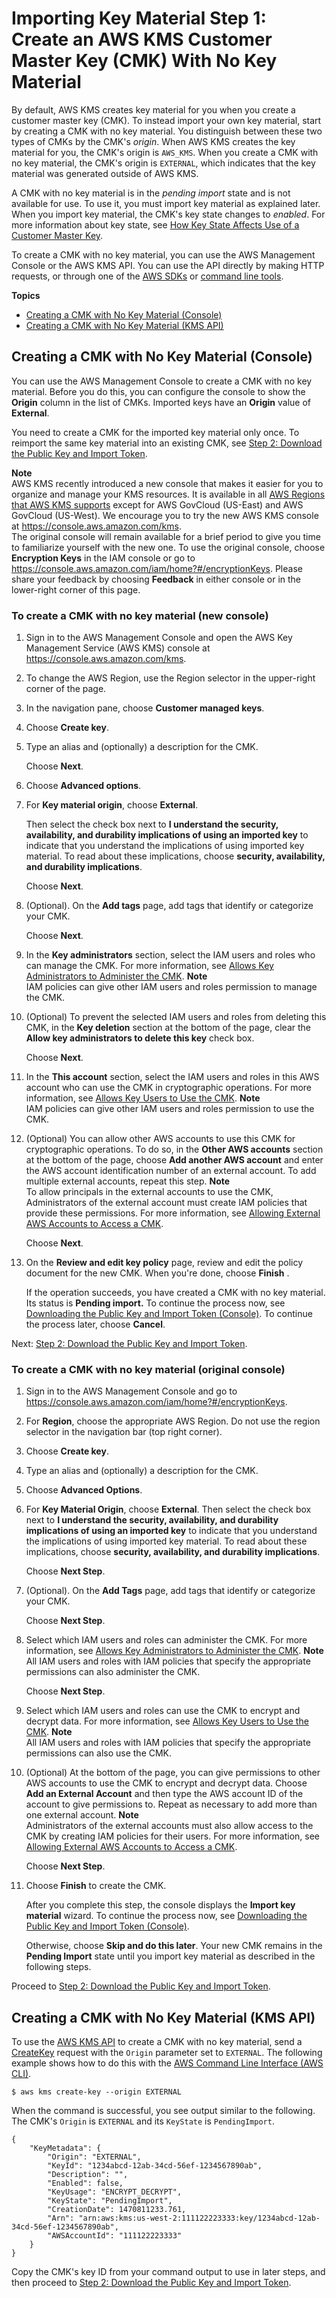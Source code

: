 # Importing Key Material Step 1: Create an AWS KMS Customer Master Key \(CMK\) With No Key Material<a name="importing-keys-create-cmk"></a>

By default, AWS KMS creates key material for you when you create a customer master key \(CMK\)\. To instead import your own key material, start by creating a CMK with no key material\. You distinguish between these two types of CMKs by the CMK's *origin*\. When AWS KMS creates the key material for you, the CMK's origin is `AWS_KMS`\. When you create a CMK with no key material, the CMK's origin is `EXTERNAL`, which indicates that the key material was generated outside of AWS KMS\.

A CMK with no key material is in the *pending import* state and is not available for use\. To use it, you must import key material as explained later\. When you import key material, the CMK's key state changes to *enabled*\. For more information about key state, see [How Key State Affects Use of a Customer Master Key](key-state.md)\.

To create a CMK with no key material, you can use the AWS Management Console or the AWS KMS API\. You can use the API directly by making HTTP requests, or through one of the [AWS SDKs](https://aws.amazon.com/tools/#sdk) or [command line tools](https://aws.amazon.com/tools/#cli)\.

**Topics**
+ [Creating a CMK with No Key Material \(Console\)](#importing-keys-create-cmk-console)
+ [Creating a CMK with No Key Material \(KMS API\)](#importing-keys-create-cmk-api)

## Creating a CMK with No Key Material \(Console\)<a name="importing-keys-create-cmk-console"></a>

You can use the AWS Management Console to create a CMK with no key material\. Before you do this, you can configure the console to show the **Origin** column in the list of CMKs\. Imported keys have an **Origin** value of **External**\.

You need to create a CMK for the imported key material only once\. To reimport the same key material into an existing CMK, see [Step 2: Download the Public Key and Import Token](importing-keys-get-public-key-and-token.md)\.

**Note**  
AWS KMS recently introduced a new console that makes it easier for you to organize and manage your KMS resources\. It is available in all [AWS Regions that AWS KMS supports](url-kms-regions) except for AWS GovCloud \(US\-East\) and AWS GovCloud \(US\-West\)\. We encourage you to try the new AWS KMS console at [https://console\.aws\.amazon\.com/kms](https://console.aws.amazon.com/kms)\.  
The original console will remain available for a brief period to give you time to familiarize yourself with the new one\. To use the original console, choose **Encryption Keys** in the IAM console or go to [https://console\.aws\.amazon\.com/iam/home?\#/encryptionKeys](https://console.aws.amazon.com/iam/home?#/encryptionKeys)\. Please share your feedback by choosing **Feedback** in either console or in the lower\-right corner of this page\.

### To create a CMK with no key material \(new console\)<a name="import-keys-kms-console"></a>

1. Sign in to the AWS Management Console and open the AWS Key Management Service \(AWS KMS\) console at [https://console\.aws\.amazon\.com/kms](https://console.aws.amazon.com/kms)\.

1. To change the AWS Region, use the Region selector in the upper\-right corner of the page\.

1. In the navigation pane, choose **Customer managed keys**\.

1. Choose **Create key**\.

1. Type an alias and \(optionally\) a description for the CMK\. 

   Choose **Next**\.

1. Choose **Advanced options**\.

1. For **Key material origin**, choose **External**\. 

   Then select the check box next to **I understand the security, availability, and durability implications of using an imported key** to indicate that you understand the implications of using imported key material\. To read about these implications, choose **security, availability, and durability implications**\.

   Choose **Next**\.

1. \(Optional\)\. On the **Add tags** page, add tags that identify or categorize your CMK\. 

   Choose **Next**\.

1. In the **Key administrators** section, select the IAM users and roles who can manage the CMK\. For more information, see [Allows Key Administrators to Administer the CMK](key-policies.md#key-policy-default-allow-administrators)\. 
**Note**  
IAM policies can give other IAM users and roles permission to manage the CMK\.

1. \(Optional\) To prevent the selected IAM users and roles from deleting this CMK, in the **Key deletion** section at the bottom of the page, clear the **Allow key administrators to delete this key** check box\.

   Choose **Next**\.

1. In the **This account** section, select the IAM users and roles in this AWS account who can use the CMK in cryptographic operations\. For more information, see [Allows Key Users to Use the CMK](key-policies.md#key-policy-default-allow-users)\.
**Note**  
IAM policies can give other IAM users and roles permission to use the CMK\.

1. \(Optional\) You can allow other AWS accounts to use this CMK for cryptographic operations\. To do so, in the **Other AWS accounts** section at the bottom of the page, choose **Add another AWS account** and enter the AWS account identification number of an external account\. To add multiple external accounts, repeat this step\.
**Note**  
To allow principals in the external accounts to use the CMK, Administrators of the external account must create IAM policies that provide these permissions\. For more information, see [Allowing External AWS Accounts to Access a CMK](key-policy-modifying.md#key-policy-modifying-external-accounts)\.

   Choose **Next**\.

1. On the **Review and edit key policy** page, review and edit the policy document for the new CMK\. When you're done, choose **Finish** \.

   If the operation succeeds, you have created a CMK with no key material\. Its status is **Pending import\.** To continue the process now, see [Downloading the Public Key and Import Token \(Console\)](importing-keys-get-public-key-and-token.md#importing-keys-get-public-key-and-token-console)\. To continue the process later, choose **Cancel**\.

Next: [Step 2: Download the Public Key and Import Token](importing-keys-get-public-key-and-token.md)\.

### To create a CMK with no key material \(original console\)<a name="import-keys-iam-console"></a>

1. Sign in to the AWS Management Console and go to [https://console\.aws\.amazon\.com/iam/home?\#/encryptionKeys](https://console.aws.amazon.com/iam/home?#/encryptionKeys)\.

1. For **Region**, choose the appropriate AWS Region\. Do not use the region selector in the navigation bar \(top right corner\)\.

1. Choose **Create key**\.

1. Type an alias and \(optionally\) a description for the CMK\.

1. Choose **Advanced Options**\.

1. For **Key Material Origin**, choose **External**\. Then select the check box next to **I understand the security, availability, and durability implications of using an imported key** to indicate that you understand the implications of using imported key material\. To read about these implications, choose **security, availability, and durability implications**\.

   Choose **Next Step**\.

1. \(Optional\)\. On the **Add Tags** page, add tags that identify or categorize your CMK\. 

   Choose **Next Step**\.

1. Select which IAM users and roles can administer the CMK\. For more information, see [Allows Key Administrators to Administer the CMK](key-policies.md#key-policy-default-allow-administrators)\.
**Note**  
All IAM users and roles with IAM policies that specify the appropriate permissions can also administer the CMK\.

   Choose **Next Step**\.

1. Select which IAM users and roles can use the CMK to encrypt and decrypt data\. For more information, see [Allows Key Users to Use the CMK](key-policies.md#key-policy-default-allow-users)\.
**Note**  
All IAM users and roles with IAM policies that specify the appropriate permissions can also use the CMK\.

1. \(Optional\) At the bottom of the page, you can give permissions to other AWS accounts to use the CMK to encrypt and decrypt data\. Choose **Add an External Account** and then type the AWS account ID of the account to give permissions to\. Repeat as necessary to add more than one external account\.
**Note**  
Administrators of the external accounts must also allow access to the CMK by creating IAM policies for their users\. For more information, see [Allowing External AWS Accounts to Access a CMK](key-policy-modifying.md#key-policy-modifying-external-accounts)\.

   Choose **Next Step**\.

1. Choose **Finish** to create the CMK\.

   After you complete this step, the console displays the **Import key material** wizard\. To continue the process now, see [Downloading the Public Key and Import Token \(Console\)](importing-keys-get-public-key-and-token.md#importing-keys-get-public-key-and-token-console)\.

   Otherwise, choose **Skip and do this later**\. Your new CMK remains in the **Pending Import** state until you import key material as described in the following steps\.

Proceed to [Step 2: Download the Public Key and Import Token](importing-keys-get-public-key-and-token.md)\.

## Creating a CMK with No Key Material \(KMS API\)<a name="importing-keys-create-cmk-api"></a>

To use the [AWS KMS API](https://docs.aws.amazon.com/kms/latest/APIReference/) to create a CMK with no key material, send a [CreateKey](https://docs.aws.amazon.com/kms/latest/APIReference/API_CreateKey.html) request with the `Origin` parameter set to `EXTERNAL`\. The following example shows how to do this with the [AWS Command Line Interface \(AWS CLI\)](https://aws.amazon.com/cli/)\.

```
$ aws kms create-key --origin EXTERNAL
```

When the command is successful, you see output similar to the following\. The CMK's `Origin` is `EXTERNAL` and its `KeyState` is `PendingImport`\.

```
{
    "KeyMetadata": {
        "Origin": "EXTERNAL",
        "KeyId": "1234abcd-12ab-34cd-56ef-1234567890ab",
        "Description": "",
        "Enabled": false,
        "KeyUsage": "ENCRYPT_DECRYPT",
        "KeyState": "PendingImport",
        "CreationDate": 1470811233.761,
        "Arn": "arn:aws:kms:us-west-2:111122223333:key/1234abcd-12ab-34cd-56ef-1234567890ab",
        "AWSAccountId": "111122223333"
    }
}
```

Copy the CMK's key ID from your command output to use in later steps, and then proceed to [Step 2: Download the Public Key and Import Token](importing-keys-get-public-key-and-token.md)\.